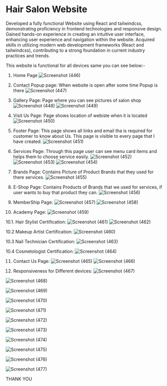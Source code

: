 # Hair Salon Website

Developed a fully functional Website using React and tailwindcss, demonstrating proficiency in frontend 
technologies and responsive design.
Gained hands-on experience in creating an intuitive user interface, enhancing user experience and navigation within 
the website.
Acquired skills in utilizing modern web development frameworks (React and tailwindcss), contributing to a strong 
foundation in current industry practices and trends.

This website is functional for all devices same you can see below:-

1. Home Page
![Screenshot (446)](https://github.com/RahulBhola/HairSalonWebsite/assets/104344946/34e5d211-bc5f-4414-8187-93415ed0e10e)

2. Contact Popup page: When website is open after some time Popup is there 
![Screenshot (447)](https://github.com/RahulBhola/HairSalonWebsite/assets/104344946/06c01791-a0ad-4a5a-b8d5-8a8a10df61f0)

3. Gallery Page: Page where you can see pictures of salon shop
![Screenshot (448)](https://github.com/RahulBhola/HairSalonWebsite/assets/104344946/b10c4cbd-4008-4927-a992-5211d3ea49ff)
![Screenshot (449)](https://github.com/RahulBhola/HairSalonWebsite/assets/104344946/b1861fff-7009-4e06-8f0f-1e2dcd033466)

4. Visit Us Page: Page shows location of webiste when it is located
![Screenshot (450)](https://github.com/RahulBhola/HairSalonWebsite/assets/104344946/f817d58c-989f-41b9-ac03-efb721796438)

5. Footer Page: This page shows all links and email tha is required for customer to know about Us. This page is visible to every page that I have created.
![Screenshot (451)](https://github.com/RahulBhola/HairSalonWebsite/assets/104344946/6cecb6d5-495a-4fe7-86c1-364757dbdd73)

6. Services Page: Through this page user can see menu card items and helps them to choose service easily.
![Screenshot (452)](https://github.com/RahulBhola/HairSalonWebsite/assets/104344946/b6883723-83cf-4996-9c29-be443f85cd0e)
![Screenshot (453)](https://github.com/RahulBhola/HairSalonWebsite/assets/104344946/af284bc5-8313-49f8-8990-8e7b73b8106b)
![Screenshot (454)](https://github.com/RahulBhola/HairSalonWebsite/assets/104344946/9eb0f1a6-a966-45ab-906f-7177660fd050)

7.  Brands Page: Contains Picture of Product Brands that they used for there services.
![Screenshot (455)](https://github.com/RahulBhola/HairSalonWebsite/assets/104344946/71885099-03dc-43e0-a4e8-5cf75444c07e)

8. E-Shop Page: Contains Products of Brands that we used for services, if user wants to buy that product they can.
![Screenshot (456)](https://github.com/RahulBhola/HairSalonWebsite/assets/104344946/6d450a5c-02dd-4698-9812-31b226971d26)

9. MemberShip Page:
![Screenshot (457)](https://github.com/RahulBhola/HairSalonWebsite/assets/104344946/7beffb10-9603-4c06-89b5-9beaa25f4f10)
![Screenshot (458)](https://github.com/RahulBhola/HairSalonWebsite/assets/104344946/4b5775a7-9557-4c15-a829-4705aa938fbb)

10. Academy Page:
![Screenshot (459)](https://github.com/RahulBhola/HairSalonWebsite/assets/104344946/7b5460db-f18a-474e-8688-263381194c7c)

10.1. Hair Stylist Certification:
![Screenshot (461)](https://github.com/RahulBhola/HairSalonWebsite/assets/104344946/929e6fba-785b-42c0-937a-aad023c54868)
![Screenshot (462)](https://github.com/RahulBhola/HairSalonWebsite/assets/104344946/bfa7d8f0-0be7-4eda-a55f-c554e014130e)

10.2 Makeup Artist Certification:
![Screenshot (460)](https://github.com/RahulBhola/HairSalonWebsite/assets/104344946/48dd551e-916b-406b-9d9c-64bf5e0ffe95)

10.3 Nail Technician Certification:
![Screenshot (463)](https://github.com/RahulBhola/HairSalonWebsite/assets/104344946/40a8bdf4-465a-4730-ab72-3282fb8f999d)

10.4 Cosmetologist Certification: 
![Screenshot (464)](https://github.com/RahulBhola/HairSalonWebsite/assets/104344946/2a1a1b9f-893a-45d4-8c99-cdfdfd7a6901)

11. Contact Us Page:
![Screenshot (465)](https://github.com/RahulBhola/HairSalonWebsite/assets/104344946/1b23184b-c87b-4ebe-b360-5f1464499f73)
![Screenshot (466)](https://github.com/RahulBhola/HairSalonWebsite/assets/104344946/d2ecaa2b-9f7e-4399-b4dd-4adc130361ec)

12. Responsiveness for Different devices:
![Screenshot (467)](https://github.com/RahulBhola/HairSalonWebsite/assets/104344946/52f93b08-0dfe-4dfb-b2b8-0bad2a04e72c)

![Screenshot (468)](https://github.com/RahulBhola/HairSalonWebsite/assets/104344946/4a688515-6ed3-49dc-ae37-65150b4e586d)

![Screenshot (469)](https://github.com/RahulBhola/HairSalonWebsite/assets/104344946/2442c1dc-2c02-4b9a-9778-2e232c2333d6)

![Screenshot (470)](https://github.com/RahulBhola/HairSalonWebsite/assets/104344946/bca43e5d-f3fa-4da2-8129-2c10bd9007d9)

![Screenshot (471)](https://github.com/RahulBhola/HairSalonWebsite/assets/104344946/89e1a9c5-ecbf-40f7-8ef8-ac2ac7fb20d1)

![Screenshot (472)](https://github.com/RahulBhola/HairSalonWebsite/assets/104344946/c84da9de-36dd-40b1-aa29-506f2210df07)

![Screenshot (473)](https://github.com/RahulBhola/HairSalonWebsite/assets/104344946/535d557f-53e6-4b06-94de-337dfb16d380)

![Screenshot (474)](https://github.com/RahulBhola/HairSalonWebsite/assets/104344946/b738ff76-0b53-4b3e-a1fe-9e118b5a4060)

![Screenshot (475)](https://github.com/RahulBhola/HairSalonWebsite/assets/104344946/c33f7cac-50af-4fc0-982f-5b465c98d082)

![Screenshot (476)](https://github.com/RahulBhola/HairSalonWebsite/assets/104344946/29479e9a-07ee-42ce-acab-ab45f5fc4e44)

![Screenshot (477)](https://github.com/RahulBhola/HairSalonWebsite/assets/104344946/99149063-873e-4bed-a14b-92083bc10079)

THANK YOU
